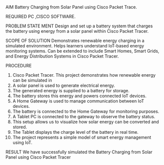 AIM
Battery Charging from Solar Panel using Cisco Packet Trace.

REQUIRED
PC ,CISCO SOFTWARE.

PROBLEM STATE MENT
Design and set up a battery system that charges the battery using energy from a solar panel
within Cisco Packet Tracer.


SCOPE OF SOLUTION
Demonstrates renewable energy charging in a simulated environment.
Helps learners understand IoT-based energy monitoring systems.
Can be extended to include Smart Homes, Smart Grids, and Energy Distribution Systems in Cisco Packet Tracer.


PROCEDURE
1.	Cisco Packet Tracer. This project demonstrates how renewable energy can be simulated in
2.	A solar panel is used to generate electrical energy.
3.	The generated energy is supplied to a battery for storage.
4.	The battery stores this energy and powers connected IoT devices.
5.	A Home Gateway is used to manage communication between IoT devices.
6.	The battery is connected to the Home Gateway for monitoring purposes.
7.	A Tablet PC is connected to the gateway to observe the battery status.
8.	This setup allows us to visualize how solar energy can be converted and stored.
9.	The Tablet displays the charge level of the battery in real time.
10.	The project represents a simple model of smart energy management using IoT.


RESULT
We have successfully simulated the Battery Charging from Solar Panel using Cisco Packet Tracer
